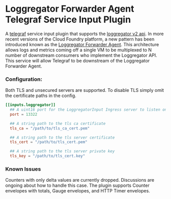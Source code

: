 # Loggregator Forwarder Agent Telegraf Service Input Plugin

A [telegraf](https://github.com/influxdata/telegraf) service input plugin that supports the
[loggregator v2 api](https://github.com/cloudfoundry/loggregator-api/tree/master/v2). In more recent versions of the 
Cloud Foundry platform, a new pattern has been introduced known as the
[Loggregator Forwarder Agent](https://github.com/cloudfoundry/loggregator-agent-release). This architecture allows
logs and metrics coming off a single VM to be multiplexed to N number of downstream consumers who implement the
Loggregator API. This service will allow Telegraf to be downstream of the Loggregator Forwarder Agent.

### Configuration:

Both TLS and unsecured servers are supported. To disable TLS simply omit the certificate paths in the config.

```toml
[[inputs.loggregator]]
  ## A uint16 port for the LoggregatorInput Ingress server to listen on
  port = 13322

  ## A string path to the tls ca certificate
  tls_ca = "/path/to/tls_ca_cert.pem"

  ## A string path to the tls server certificate
  tls_cert = "/path/to/tls_cert.pem"

  ## A string path to the tls server private key
  tls_key = "/path/to/tls_cert.key"
```

### Known Issues

Counters with only delta values are currently dropped.
Discussions are ongoing about how to handle this case.
The plugin supports Counter envelopes with totals, Gauge envelopes, and HTTP Timer envelopes.
